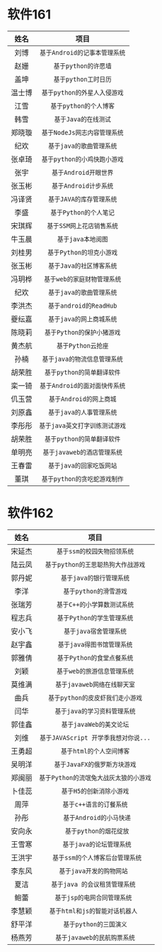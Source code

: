 软件161
=====
| 姓名 | 项目 |
| :-----: | :-----: |
| 刘博 |  `基于Android的记事本管理系统`  |
| 赵姗 |  `基于python的许愿墙` |
| 盖坤 | `基于python工时日历` |
| 温士博 |  `基于python的外星人入侵游戏` |
| 江雪 | `基于python的个人博客` |
| 韩雪 | `基于Java的在线测试` |
| 郑晓璇 |  `基于NodeJs网志内容管理系统` |
| 纪欢 |  `基于java的歌曲管理系统` |
| 张卓琦 |  `基于python的小鸡快跑小游戏` |
| 张宇 |  `基于Android开眼世界` |
| 张玉彬 |  `基于Android计步系统` |
| 冯译贤 | `基于JAVA的库存管理系统` |
| 李盛 | `基于Python的个人笔记` |
| 宋琪辉 | `基于SSM网上花店销售系统` |
| 牛玉晨 | `基于java本地阅图`|
| 刘桂男 |`基于Python的坦克小游戏`|
| 张玉彬 | `基于Java的社区博客系统`|
| 冯玥桦 | `基于web的家庭财物管理系统`|
| 纪欢 | `基于java的歌曲管理系统`|
| 李洪杰 | `基于android的ReadHub`|
| 夔纭嘉 | `基于java的网上商城系统`|
| 陈晓莉| `基于Python的保护小猪游戏` |
| 黄杰航| `基于Python云抢座`|
| 孙楠| `基于java的物流信息管理系统`|
| 胡荣胜 | `基于python的简单翻译软件`|
| 栾一锜 | `基于Android的面对面快传系统`|
| 仉玉营 | `基于Android的网上商城`|
| 刘原鑫 |`基于java的人事管理系统`|
| 李彤彤 | `基于java英文打字训练测试游戏` |
| 胡荣胜 | `基于python的简单翻译软件`|
| 单明亮 | `基于javaweb的酒店管理系统`|
| 王春雷 | `基于java的回家吃饭网站` |
| 董琪 |`基于python的贪吃蛇游戏制作`|

软件162
=====
| 姓名 | 项目 |
| :-----: | :-----: |
| 宋延杰 | `基于ssm的校园失物招领系统` |
| 陆云凤 | `基于python的王思聪热狗大作战游戏` |
| 郭丹妮 | `基于java的银行管理系统` |
| 李洋 |  `基于python的滑雪游戏` |
| 张瑞芳 |  `基于C++的小学算数测试系统` |
| 程志兵 |  `基于Python的学生管理系统` |
| 安小飞 |  `基于java宿舍管理系统` |
| 赵宇鑫 |  `基于java得图书馆管理系统` |
| 郭雅倩 |  `基于Python的食堂点餐系统` |
| 刘颖 |  `基于web的旅游信息管理系统` |
| 莫维满 |  `基于javaweb网络在线聊天室` |
| 曲兵 |  `基于python的皮皮虾我们走小游戏` | 
| 闫华 |  `基于java的学习资料管理系统` |
| 郭佳鑫 |  `基于javaWeb的美文论坛` |
| 刘维 |  `基于JAVAScript 开学季我想对你说...` |
| 王勇超 |  `基于html的个人空间博客` |
| 吴明洋 |  `基于JavaFX的俄罗斯方块游戏` |
| 郑闽丽 | `基于Python的流氓兔大战灰太狼的小游戏` |
| 卜佳蕊 | `基于H5的创新消除小游戏` |
| 周萍 | `基于c++语言的订餐系统` |
| 孙彤 | ` 基于Android的小马快递` |
| 安向永 | ` 基于python的烟花绽放` |
| 王雪寒 | ` 基于java的论坛管理系统` |
| 王洪宇 | ` 基于ssm的个人博客后台管理系统` |
| 李东风 | `基于java开发的购物网站 ` |
| 夏洁 | `基于java 的会议租赁管理系统 ` |
| 鲍蕾 | `基于jsp的电网合同管理系统 ` | 
| 李慧颖 | `基于html和js的智能对话机器人 ` | 
| 舒平洋 | `基于python的三国演义` | 
| 杨燕芳 | `基于javaweb的民航购票系统` |
